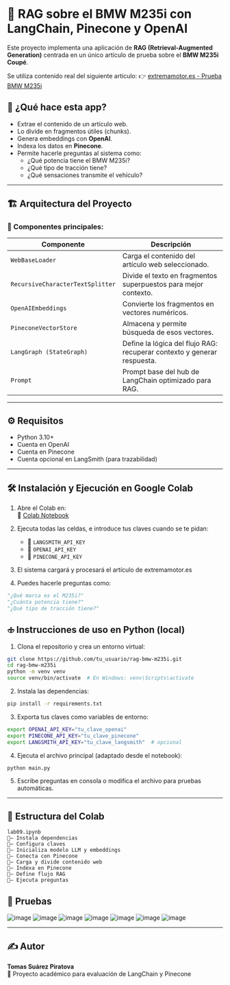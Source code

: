 # 🚗 RAG sobre el BMW M235i con LangChain, Pinecone y OpenAI

Este proyecto implementa una aplicación de **RAG (Retrieval-Augmented Generation)** centrada en un único artículo de prueba sobre el **BMW M235i Coupé**.

Se utiliza contenido real del siguiente artículo:
👉 [extremamotor.es - Prueba BMW M235i](https://extremamotor.es/prueba-bmw-m235i-coupe-326-cv-explosivos/)

## 🧠 ¿Qué hace esta app?

- Extrae el contenido de un artículo web.
- Lo divide en fragmentos útiles (chunks).
- Genera embeddings con **OpenAI**.
- Indexa los datos en **Pinecone**.
- Permite hacerle preguntas al sistema como:
  - ¿Qué potencia tiene el BMW M235i?
  - ¿Qué tipo de tracción tiene?
  - ¿Qué sensaciones transmite el vehículo?

---

## 🏗️ Arquitectura del Proyecto

### 🔹 Componentes principales:

| Componente     | Descripción                                                                 |
|----------------|-----------------------------------------------------------------------------|
| `WebBaseLoader`| Carga el contenido del artículo web seleccionado.                          |
| `RecursiveCharacterTextSplitter` | Divide el texto en fragmentos superpuestos para mejor contexto. |
| `OpenAIEmbeddings` | Convierte los fragmentos en vectores numéricos.                          |
| `PineconeVectorStore` | Almacena y permite búsqueda de esos vectores.                          |
| `LangGraph (StateGraph)` | Define la lógica del flujo RAG: recuperar contexto y generar respuesta. |
| `Prompt`       | Prompt base del hub de LangChain optimizado para RAG.                      |

---

## ⚙️ Requisitos

- Python 3.10+
- Cuenta en OpenAI
- Cuenta en Pinecone
- Cuenta opcional en LangSmith (para trazabilidad)

---

## 🛠️ Instalación y Ejecución en Google Colab

1. Abre el Colab en:  
   📌 [Colab Notebook](https://colab.research.google.com/drive/1VNWbHf7hoeOvcAsem8BoxZ8wNVcHIab7)

2. Ejecuta todas las celdas, e introduce tus claves cuando se te pidan:
   - 🔑 `LANGSMITH_API_KEY`
   - 🔑 `OPENAI_API_KEY`
   - 🔑 `PINECONE_API_KEY`

3. El sistema cargará y procesará el artículo de extremamotor.es

4. Puedes hacerle preguntas como:

```python
"¿Qué marca es el M235i?"
"¿Cuánta potencia tiene?"
"¿Qué tipo de tracción tiene?"
```

## 🕁️ Instrucciones de uso en Python (local)

1. Clona el repositorio y crea un entorno virtual:

```bash
git clone https://github.com/tu_usuario/rag-bmw-m235i.git
cd rag-bmw-m235i
python -m venv venv
source venv/bin/activate  # En Windows: venv\Scripts\activate
```

2. Instala las dependencias:

```bash
pip install -r requirements.txt
```

3. Exporta tus claves como variables de entorno:

```bash
export OPENAI_API_KEY="tu_clave_openai"
export PINECONE_API_KEY="tu_clave_pinecone"
export LANGSMITH_API_KEY="tu_clave_langsmith"  # opcional
```

4. Ejecuta el archivo principal (adaptado desde el notebook):

```bash
python main.py
```

5. Escribe preguntas en consola o modifica el archivo para pruebas automáticas.


---

## 📂 Estructura del Colab

```text
lab09.ipynb
🔻— Instala dependencias
🔻— Configura claves
🔻— Inicializa modelo LLM y embeddings
🔻— Conecta con Pinecone
🔻— Carga y divide contenido web
🔻— Indexa en Pinecone
🔻— Define flujo RAG
🔻— Ejecuta preguntas
```

## 📂 Pruebas
![image](https://github.com/user-attachments/assets/56768348-a5f3-40f4-8c48-9fe03ee7b5ee)
![image](https://github.com/user-attachments/assets/4dbd9d0f-626d-40a5-b1f8-c20caa46a3f0)
![image](https://github.com/user-attachments/assets/892bbbcc-f40f-4929-ae31-f1a6c75ef0f6)
![image](https://github.com/user-attachments/assets/1c8e64d2-6e49-4764-9a81-b7cb91124761)
![image](https://github.com/user-attachments/assets/4ca6b11a-b5b5-4dec-a43b-e5cf1cb2bfd3)
![image](https://github.com/user-attachments/assets/4c245582-4fc0-48e8-bcb0-87a1d417f028)
![image](https://github.com/user-attachments/assets/3d5a657b-9bb4-47da-a9d3-4d462fa4497e)




---

## ✍️ Autor

**Tomas Suárez Piratova**  
🚀 Proyecto académico para evaluación de LangChain y Pinecone








